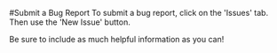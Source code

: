 #Submit a Bug Report
To submit a bug report, click on the 'Issues' tab. Then use the 'New Issue' button.

Be sure to include as much helpful information as you can!
